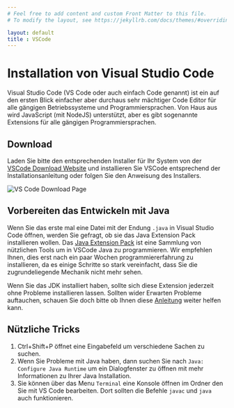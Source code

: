 ```yaml
---
# Feel free to add content and custom Front Matter to this file.
# To modify the layout, see https://jekyllrb.com/docs/themes/#overriding-theme-defaults

layout: default
title : VSCode
---
```


# Installation von Visual Studio Code

Visual Studio Code (VS Code oder auch einfach Code genannt) ist ein auf den ersten Blick einfacher aber durchaus sehr mächtiger Code Editor für alle gängigen Betriebssysteme und Programmiersprachen. Von Haus aus wird JavaScript (mit NodeJS) unterstützt, aber es gibt sogenannte Extensions für alle gängigen Programmiersprachen.


## Download

Laden Sie bitte den entsprechenden Installer für Ihr System von der [VSCode Download Website](https://code.visualstudio.com/Download) und installieren Sie VSCode entsprechend der Installationsanleitung oder folgen Sie den Anweisung des Installers.

![VS Code Download Page](./code-download-page.png)


## Vorbereiten das Entwickeln mit Java

Wenn Sie das erste mal eine Datei mit der Endung ```.java``` in
Visual Studio Code öffnen, werden Sie gefragt, ob sie das Java Extension Pack installieren wollen. Das [Java Extension Pack](https://marketplace.visualstudio.com/items?itemName=vscjava.vscode-java-pack) ist eine Sammlung von nützlichen Tools um in VSCode Java zu programmieren. Wir empfehlen Ihnen, dies erst nach ein paar Wochen programmiererfahrung zu installieren,
da es einige Schritte so stark vereinfacht, dass Sie die zugrundeliegende Mechanik nicht mehr sehen.

Wenn Sie das JDK installiert haben, sollte sich diese Extension jederzeit ohne Probleme installieren lassen. Sollten wider Erwarten Probleme auftauchen, schauen Sie doch bitte ob Ihnen diese [Anleitung](https://code.visualstudio.com/docs/languages/java) weiter helfen kann.


## Nützliche Tricks

1. Ctrl+Shift+P öffnet eine Eingabefeld um verschiedene Sachen zu suchen.
1. Wenn Sie Probleme mit Java haben, dann suchen Sie nach `Java: Configure Java Runtime` um ein Dialogfenster zu öffnen mit mehr Informationen zu Ihrer Java Installation.
1. Sie können über das Menu `Terminal` eine Konsole öffnen im Ordner den Sie mit VS Code bearbeiten. Dort sollten die Befehle `javac` und `java` auch funktionieren.